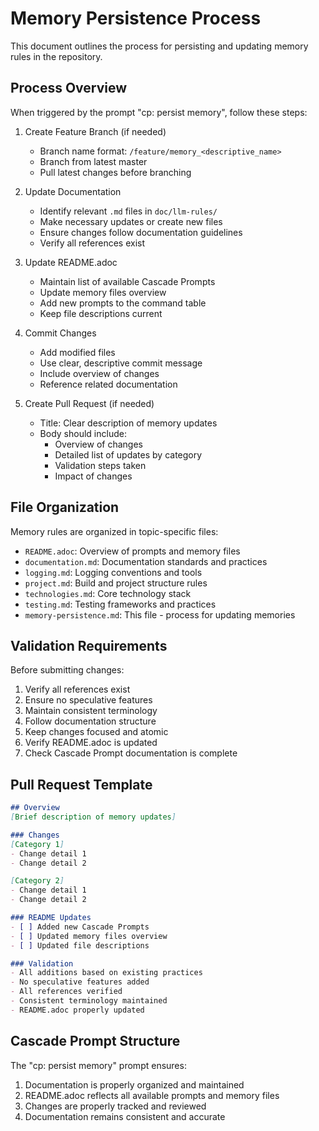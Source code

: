 # Memory Persistence Process

This document outlines the process for persisting and updating memory rules in the repository.

## Process Overview

When triggered by the prompt "cp: persist memory", follow these steps:

1. Create Feature Branch (if needed)
   - Branch name format: `/feature/memory_<descriptive_name>`
   - Branch from latest master
   - Pull latest changes before branching

2. Update Documentation
   - Identify relevant `.md` files in `doc/llm-rules/`
   - Make necessary updates or create new files
   - Ensure changes follow documentation guidelines
   - Verify all references exist

3. Update README.adoc
   - Maintain list of available Cascade Prompts
   - Update memory files overview
   - Add new prompts to the command table
   - Keep file descriptions current

4. Commit Changes
   - Add modified files
   - Use clear, descriptive commit message
   - Include overview of changes
   - Reference related documentation

5. Create Pull Request (if needed)
   - Title: Clear description of memory updates
   - Body should include:
     * Overview of changes
     * Detailed list of updates by category
     * Validation steps taken
     * Impact of changes

## File Organization

Memory rules are organized in topic-specific files:
- `README.adoc`: Overview of prompts and memory files
- `documentation.md`: Documentation standards and practices
- `logging.md`: Logging conventions and tools
- `project.md`: Build and project structure rules
- `technologies.md`: Core technology stack
- `testing.md`: Testing frameworks and practices
- `memory-persistence.md`: This file - process for updating memories

## Validation Requirements

Before submitting changes:
1. Verify all references exist
2. Ensure no speculative features
3. Maintain consistent terminology
4. Follow documentation structure
5. Keep changes focused and atomic
6. Verify README.adoc is updated
7. Check Cascade Prompt documentation is complete

## Pull Request Template

```markdown
## Overview
[Brief description of memory updates]

### Changes
[Category 1]
- Change detail 1
- Change detail 2

[Category 2]
- Change detail 1
- Change detail 2

### README Updates
- [ ] Added new Cascade Prompts
- [ ] Updated memory files overview
- [ ] Updated file descriptions

### Validation
- All additions based on existing practices
- No speculative features added
- All references verified
- Consistent terminology maintained
- README.adoc properly updated
```

## Cascade Prompt Structure

The "cp: persist memory" prompt ensures:
1. Documentation is properly organized and maintained
2. README.adoc reflects all available prompts and memory files
3. Changes are properly tracked and reviewed
4. Documentation remains consistent and accurate
